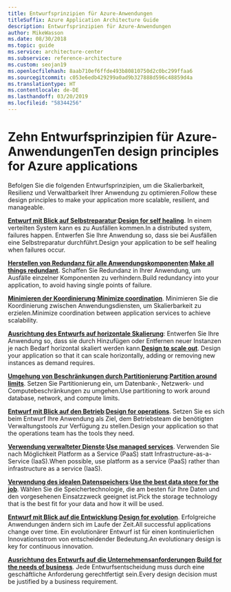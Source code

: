```yaml
---
title: Entwurfsprinzipien für Azure-Anwendungen
titleSuffix: Azure Application Architecture Guide
description: Entwurfsprinzipien für Azure-Anwendungen
author: MikeWasson
ms.date: 08/30/2018
ms.topic: guide
ms.service: architecture-center
ms.subservice: reference-architecture
ms.custom: seojan19
ms.openlocfilehash: 8aab710ef6ffde493b80810750d2c0bc299ffaa6
ms.sourcegitcommit: c053e6edb429299a0ad9b327888d596c48859d4a
ms.translationtype: HT
ms.contentlocale: de-DE
ms.lasthandoff: 03/20/2019
ms.locfileid: "58344256"
---
```

# <a name="ten-design-principles-for-azure-applications"></a><span data-ttu-id="a0ca4-103">Zehn Entwurfsprinzipien für Azure-Anwendungen</span><span class="sxs-lookup"><span data-stu-id="a0ca4-103">Ten design principles for Azure applications</span></span>

<span data-ttu-id="a0ca4-104">Befolgen Sie die folgenden Entwurfsprinzipien, um die Skalierbarkeit, Resilienz und Verwaltbarkeit Ihrer Anwendung zu optimieren.</span><span class="sxs-lookup"><span data-stu-id="a0ca4-104">Follow these design principles to make your application more scalable, resilient, and manageable.</span></span>

<span data-ttu-id="a0ca4-105">**[Entwurf mit Blick auf Selbstreparatur](self-healing.md)**:</span><span class="sxs-lookup"><span data-stu-id="a0ca4-105">**[Design for self healing](self-healing.md)**.</span></span> <span data-ttu-id="a0ca4-106">In einem verteilten System kann es zu Ausfällen kommen.</span><span class="sxs-lookup"><span data-stu-id="a0ca4-106">In a distributed system, failures happen.</span></span> <span data-ttu-id="a0ca4-107">Entwerfen Sie Ihre Anwendung so, dass sie bei Ausfällen eine Selbstreparatur durchführt.</span><span class="sxs-lookup"><span data-stu-id="a0ca4-107">Design your application to be self healing when failures occur.</span></span>

<span data-ttu-id="a0ca4-108">**[Herstellen von Redundanz für alle Anwendungskomponenten](redundancy.md)**:</span><span class="sxs-lookup"><span data-stu-id="a0ca4-108">**[Make all things redundant](redundancy.md)**.</span></span> <span data-ttu-id="a0ca4-109">Schaffen Sie Redundanz in Ihrer Anwendung, um Ausfälle einzelner Komponenten zu verhindern.</span><span class="sxs-lookup"><span data-stu-id="a0ca4-109">Build redundancy into your application, to avoid having single points of failure.</span></span>

<span data-ttu-id="a0ca4-110">**[Minimieren der Koordinierung](minimize-coordination.md)**:</span><span class="sxs-lookup"><span data-stu-id="a0ca4-110">**[Minimize coordination](minimize-coordination.md)**.</span></span> <span data-ttu-id="a0ca4-111">Minimieren Sie die Koordinierung zwischen Anwendungsdiensten, um Skalierbarkeit zu erzielen.</span><span class="sxs-lookup"><span data-stu-id="a0ca4-111">Minimize coordination between application services to achieve scalability.</span></span>

<span data-ttu-id="a0ca4-112">**[Ausrichtung des Entwurfs auf horizontale Skalierung](scale-out.md)**: Entwerfen Sie Ihre Anwendung so, dass sie durch Hinzufügen oder Entfernen neuer Instanzen je nach Bedarf horizontal skaliert werden kann.</span><span class="sxs-lookup"><span data-stu-id="a0ca4-112">**[Design to scale out](scale-out.md)**. Design your application so that it can scale horizontally, adding or removing new instances as demand requires.</span></span>

<span data-ttu-id="a0ca4-113">**[Umgehung von Beschränkungen durch Partitionierung](partition.md)**:</span><span class="sxs-lookup"><span data-stu-id="a0ca4-113">**[Partition around limits](partition.md)**.</span></span> <span data-ttu-id="a0ca4-114">Setzen Sie Partitionierung ein, um Datenbank-, Netzwerk- und Computebeschränkungen zu umgehen.</span><span class="sxs-lookup"><span data-stu-id="a0ca4-114">Use partitioning to work around database, network, and compute limits.</span></span>

<span data-ttu-id="a0ca4-115">**[Entwurf mit Blick auf den Betrieb](design-for-operations.md)**:</span><span class="sxs-lookup"><span data-stu-id="a0ca4-115">**[Design for operations](design-for-operations.md)**.</span></span> <span data-ttu-id="a0ca4-116">Setzen Sie es sich beim Entwurf Ihre Anwendung als Ziel, dem Betriebsteam die benötigten Verwaltungstools zur Verfügung zu stellen.</span><span class="sxs-lookup"><span data-stu-id="a0ca4-116">Design your application so that the operations team has the tools they need.</span></span>

<span data-ttu-id="a0ca4-117">**[Verwendung verwalteter Dienste](managed-services.md)**:</span><span class="sxs-lookup"><span data-stu-id="a0ca4-117">**[Use managed services](managed-services.md)**.</span></span> <span data-ttu-id="a0ca4-118">Verwenden Sie nach Möglichkeit Platform as a Service (PaaS) statt Infrastructure-as-a-Service (IaaS).</span><span class="sxs-lookup"><span data-stu-id="a0ca4-118">When possible, use platform as a service (PaaS) rather than infrastructure as a service (IaaS).</span></span>

<span data-ttu-id="a0ca4-119">**[Verwendung des idealen Datenspeichers](use-the-best-data-store.md)**:</span><span class="sxs-lookup"><span data-stu-id="a0ca4-119">**[Use the best data store for the job](use-the-best-data-store.md)**.</span></span> <span data-ttu-id="a0ca4-120">Wählen Sie die Speichertechnologie, die am besten für Ihre Daten und den vorgesehenen Einsatzzweck geeignet ist.</span><span class="sxs-lookup"><span data-stu-id="a0ca4-120">Pick the storage technology that is the best fit for your data and how it will be used.</span></span>

<span data-ttu-id="a0ca4-121">**[Entwurf mit Blick auf die Entwicklung](design-for-evolution.md)**:</span><span class="sxs-lookup"><span data-stu-id="a0ca4-121">**[Design for evolution](design-for-evolution.md)**.</span></span> <span data-ttu-id="a0ca4-122">Erfolgreiche Anwendungen ändern sich im Laufe der Zeit.</span><span class="sxs-lookup"><span data-stu-id="a0ca4-122">All successful applications change over time.</span></span> <span data-ttu-id="a0ca4-123">Ein evolutionärer Entwurf ist für einen kontinuierlichen Innovationsstrom von entscheidender Bedeutung.</span><span class="sxs-lookup"><span data-stu-id="a0ca4-123">An evolutionary design is key for continuous innovation.</span></span>

<span data-ttu-id="a0ca4-124">**[Ausrichtung des Entwurfs auf die Unternehmensanforderungen](build-for-business.md)**:</span><span class="sxs-lookup"><span data-stu-id="a0ca4-124">**[Build for the needs of business](build-for-business.md)**.</span></span> <span data-ttu-id="a0ca4-125">Jede Entwurfsentscheidung muss durch eine geschäftliche Anforderung gerechtfertigt sein.</span><span class="sxs-lookup"><span data-stu-id="a0ca4-125">Every design decision must be justified by a business requirement.</span></span>
